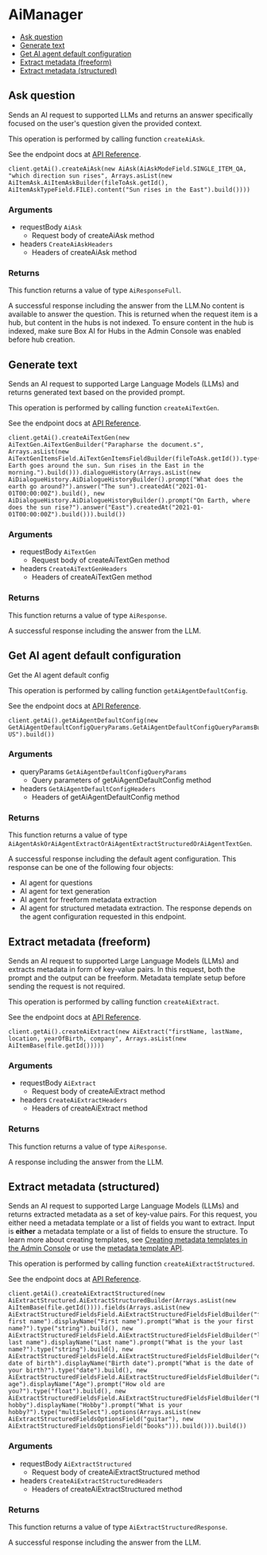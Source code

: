 # AiManager


- [Ask question](#ask-question)
- [Generate text](#generate-text)
- [Get AI agent default configuration](#get-ai-agent-default-configuration)
- [Extract metadata (freeform)](#extract-metadata-freeform)
- [Extract metadata (structured)](#extract-metadata-structured)

## Ask question

Sends an AI request to supported LLMs and returns an answer specifically focused on the user's question given the provided context.

This operation is performed by calling function `createAiAsk`.

See the endpoint docs at
[API Reference](https://developer.box.com/reference/post-ai-ask/).

<!-- sample post_ai_ask -->
```
client.getAi().createAiAsk(new AiAsk(AiAskModeField.SINGLE_ITEM_QA, "which direction sun rises", Arrays.asList(new AiItemAsk.AiItemAskBuilder(fileToAsk.getId(), AiItemAskTypeField.FILE).content("Sun rises in the East").build())))
```

### Arguments

- requestBody `AiAsk`
  - Request body of createAiAsk method
- headers `CreateAiAskHeaders`
  - Headers of createAiAsk method


### Returns

This function returns a value of type `AiResponseFull`.

A successful response including the answer from the LLM.No content is available to answer the question. This is returned when the request item is a hub, but content in the hubs is not indexed. To ensure content in the hub is indexed, make sure Box AI for Hubs in the Admin Console was enabled before hub creation.


## Generate text

Sends an AI request to supported Large Language Models (LLMs) and returns generated text based on the provided prompt.

This operation is performed by calling function `createAiTextGen`.

See the endpoint docs at
[API Reference](https://developer.box.com/reference/post-ai-text-gen/).

<!-- sample post_ai_text_gen -->
```
client.getAi().createAiTextGen(new AiTextGen.AiTextGenBuilder("Parapharse the document.s", Arrays.asList(new AiTextGenItemsField.AiTextGenItemsFieldBuilder(fileToAsk.getId()).type(AiTextGenItemsTypeField.FILE).content("The Earth goes around the sun. Sun rises in the East in the morning.").build())).dialogueHistory(Arrays.asList(new AiDialogueHistory.AiDialogueHistoryBuilder().prompt("What does the earth go around?").answer("The sun").createdAt("2021-01-01T00:00:00Z").build(), new AiDialogueHistory.AiDialogueHistoryBuilder().prompt("On Earth, where does the sun rise?").answer("East").createdAt("2021-01-01T00:00:00Z").build())).build())
```

### Arguments

- requestBody `AiTextGen`
  - Request body of createAiTextGen method
- headers `CreateAiTextGenHeaders`
  - Headers of createAiTextGen method


### Returns

This function returns a value of type `AiResponse`.

A successful response including the answer from the LLM.


## Get AI agent default configuration

Get the AI agent default config

This operation is performed by calling function `getAiAgentDefaultConfig`.

See the endpoint docs at
[API Reference](https://developer.box.com/reference/get-ai-agent-default/).

<!-- sample get_ai_agent_default -->
```
client.getAi().getAiAgentDefaultConfig(new GetAiAgentDefaultConfigQueryParams.GetAiAgentDefaultConfigQueryParamsBuilder(GetAiAgentDefaultConfigQueryParamsModeField.ASK).language("en-US").build())
```

### Arguments

- queryParams `GetAiAgentDefaultConfigQueryParams`
  - Query parameters of getAiAgentDefaultConfig method
- headers `GetAiAgentDefaultConfigHeaders`
  - Headers of getAiAgentDefaultConfig method


### Returns

This function returns a value of type `AiAgentAskOrAiAgentExtractOrAiAgentExtractStructuredOrAiAgentTextGen`.

A successful response including the default agent configuration.
This response can be one of the following four objects:
* AI agent for questions
* AI agent for text generation
* AI agent for freeform metadata extraction
* AI agent for structured metadata extraction.
The response depends on the agent configuration requested in this endpoint.


## Extract metadata (freeform)

Sends an AI request to supported Large Language Models (LLMs) and extracts metadata in form of key-value pairs.
In this request, both the prompt and the output can be freeform.
Metadata template setup before sending the request is not required.

This operation is performed by calling function `createAiExtract`.

See the endpoint docs at
[API Reference](https://developer.box.com/reference/post-ai-extract/).

<!-- sample post_ai_extract -->
```
client.getAi().createAiExtract(new AiExtract("firstName, lastName, location, yearOfBirth, company", Arrays.asList(new AiItemBase(file.getId()))))
```

### Arguments

- requestBody `AiExtract`
  - Request body of createAiExtract method
- headers `CreateAiExtractHeaders`
  - Headers of createAiExtract method


### Returns

This function returns a value of type `AiResponse`.

A response including the answer from the LLM.


## Extract metadata (structured)

Sends an AI request to supported Large Language Models (LLMs) and returns extracted metadata as a set of key-value pairs.
For this request, you either need a metadata template or a list of fields you want to extract.
Input is **either** a metadata template or a list of fields to ensure the structure.
To learn more about creating templates, see [Creating metadata templates in the Admin Console](https://support.box.com/hc/en-us/articles/360044194033-Customizing-Metadata-Templates)
or use the [metadata template API](g://metadata/templates/create).

This operation is performed by calling function `createAiExtractStructured`.

See the endpoint docs at
[API Reference](https://developer.box.com/reference/post-ai-extract-structured/).

<!-- sample post_ai_extract_structured -->
```
client.getAi().createAiExtractStructured(new AiExtractStructured.AiExtractStructuredBuilder(Arrays.asList(new AiItemBase(file.getId()))).fields(Arrays.asList(new AiExtractStructuredFieldsField.AiExtractStructuredFieldsFieldBuilder("firstName").description("Person first name").displayName("First name").prompt("What is the your first name?").type("string").build(), new AiExtractStructuredFieldsField.AiExtractStructuredFieldsFieldBuilder("lastName").description("Person last name").displayName("Last name").prompt("What is the your last name?").type("string").build(), new AiExtractStructuredFieldsField.AiExtractStructuredFieldsFieldBuilder("dateOfBirth").description("Person date of birth").displayName("Birth date").prompt("What is the date of your birth?").type("date").build(), new AiExtractStructuredFieldsField.AiExtractStructuredFieldsFieldBuilder("age").description("Person age").displayName("Age").prompt("How old are you?").type("float").build(), new AiExtractStructuredFieldsField.AiExtractStructuredFieldsFieldBuilder("hobby").description("Person hobby").displayName("Hobby").prompt("What is your hobby?").type("multiSelect").options(Arrays.asList(new AiExtractStructuredFieldsOptionsField("guitar"), new AiExtractStructuredFieldsOptionsField("books"))).build())).build())
```

### Arguments

- requestBody `AiExtractStructured`
  - Request body of createAiExtractStructured method
- headers `CreateAiExtractStructuredHeaders`
  - Headers of createAiExtractStructured method


### Returns

This function returns a value of type `AiExtractStructuredResponse`.

A successful response including the answer from the LLM.


